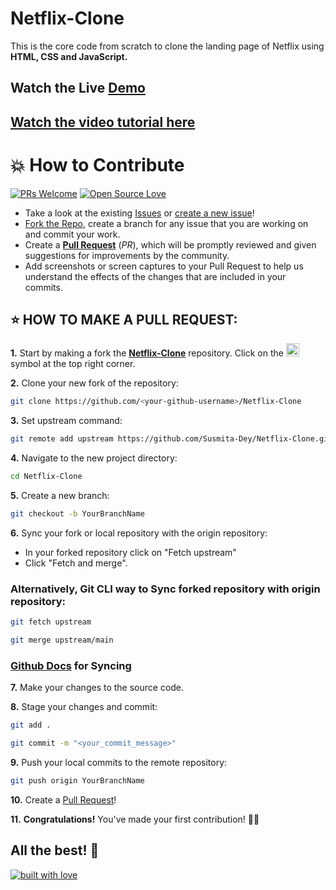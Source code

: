# Netflix-Clone
This is the core code from scratch to clone the landing page of Netflix using **HTML, CSS and JavaScript.**

## Watch the Live [Demo](https://susmita-dey.github.io/Netflix-Clone/)


## [Watch the video tutorial here](https://youtu.be/wpH0VR0hYTU)


# 💥 How to Contribute

[![PRs Welcome](https://img.shields.io/badge/PRs-welcome-brightgreen.svg?style=flat-square)](https://github.com/Susmita-Dey/Netflix-Clone/pulls)
[![Open Source Love](https://badges.frapsoft.com/os/v1/open-source.png?v=103)](https://github.com/ellerbrock/open-source-badges/)

- Take a look at the existing [Issues](https://github.com/Susmita-Dey/Netflix-Clone-With-HTML-CSS-JS/issues) or [create a new issue](https://github.com/Susmita-Dey/Netflix-Clone/issues/new/choose)!
- [Fork the Repo](https://github.com/Susmita-Dey/Netflix-Clone/fork), create a branch for any issue that you are working on and commit your work.
- Create a **[Pull Request](https://github.com/Susmita-Dey/Netflix-Clone/compare)** (_PR_), which will be promptly reviewed and given suggestions for improvements by the community.
- Add screenshots or screen captures to your Pull Request to help us understand the effects of the changes that are included in your commits.

## ⭐ HOW TO MAKE A PULL REQUEST:

**1.** Start by making a fork the [**Netflix-Clone**](https://github.com/Susmita-Dey/Netflix-Clone) repository. Click on the <a href="https://github.com/Susmita-Dey/Netflix-Clone/fork"><img src="https://i.imgur.com/G4z1kEe.png" height="21" width="21"></a> symbol at the top right corner.

**2.** Clone your new fork of the repository:

```bash
git clone https://github.com/<your-github-username>/Netflix-Clone
```

**3.** Set upstream command:

```bash
git remote add upstream https://github.com/Susmita-Dey/Netflix-Clone.git
```

**4.** Navigate to the new project directory:

```bash
cd Netflix-Clone
```

**5.** Create a new branch:

```bash
git checkout -b YourBranchName
```

**6.** Sync your fork or local repository with the origin repository:

- In your forked repository click on "Fetch upstream"
- Click "Fetch and merge".

### Alternatively, Git CLI way to Sync forked repository with origin repository:

```bash
git fetch upstream
```

```bash
git merge upstream/main
```

### [Github Docs](https://docs.github.com/en/github/collaborating-with-pull-requests/addressing-merge-conflicts/resolving-a-merge-conflict-on-github) for Syncing

**7.** Make your changes to the source code.

**8.** Stage your changes and commit:

```bash
git add .
```

```bash
git commit -m "<your_commit_message>"
```

**9.** Push your local commits to the remote repository:

```bash
git push origin YourBranchName
```

**10.** Create a [Pull Request](https://help.github.com/en/github/collaborating-with-issues-and-pull-requests/creating-a-pull-request)!

**11.** **Congratulations!** You've made your first contribution! 🙌🏼



## All the best! 🥇

<p align="center">

[![built with love](https://forthebadge.com/images/badges/built-with-love.svg)](https://github.com/Susmita-Dey/Netflix-Clone)

</p>
